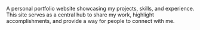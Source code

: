 A personal portfolio website showcasing my projects, skills, and experience. This site serves as a central hub to share my work, highlight accomplishments, and provide a way for people to connect with me.
